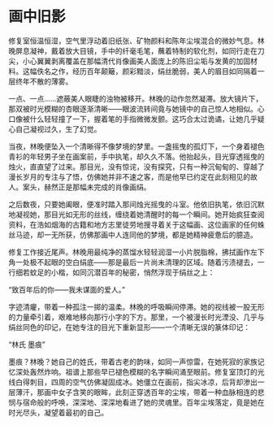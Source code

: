# 画中旧影
修复室恒温恒湿，空气里浮动着旧纸张、矿物颜料和陈年尘埃混合的微妙气息。林晚屏息凝神，戴着放大目镜，手中的纤毫毛笔，蘸着特制的软化剂，如同行走在刀尖，小心翼翼剥离覆盖在那幅清代肖像画美人面庞上的陈旧尘垢与发黄的加固材料。这幅佚名之作，经历百年颠簸，颜彩黯淡，绢丝脆弱，美人的眉目如同隔着一层终年不散的薄雾。

一点、一点……遮蔽美人眼睫的浊物被移开。林晚的动作忽然凝滞。放大镜片下，那双被时光模糊的杏眼逐渐清晰——眼波流转间竟与她镜中的自己惊人地相似。心口像被什么轻轻撞了一下，握着笔的手指微微发颤。这巧合太过诡谲，让她几乎疑心自己凝视过久，生了幻觉。

当夜，林晚便坠入一个清晰得不像梦境的梦里。一盏摇曳的孤灯下，一个身着褪色青衫的年轻男子坐在画案前，手中执笔，却久久不落。他抬起头，目光穿透摇曳的烛火，直直望了过来。那目光，没有惊诧，没有探究，只有一种沉甸甸的、穿越了漫长岁月的专注与了悟，仿佛她并非不速之客，而是他早已约定在此刻相见的故人。案头，赫然正是那幅未完成的肖像画绢。

之后数夜，只要她阖眼，便准时踏入那间烛光摇曳的斗室。他依旧执笔，依旧沉默地凝视她，那目光如无形的丝线，缠绕着她清醒时的每一个瞬间。她开始疯狂查阅资料，在浩如烟海的古籍和地方志里徒劳地搜寻着关于这幅画、这位画家的任何蛛丝马迹，却一无所获，仿佛那画中人连同他的梦境，都是她精神疲惫后的臆造。

修复工作接近尾声。林晚用最纯净的蒸馏水轻轻润湿一小片脱脂棉，拂拭画作左下角一处极不起眼的空白绢底——那是最后一片尚未清理的区域。随着污渍褪去，一行细若蚊足的小楷，如同沉潜百年的秘密，悄然浮现于绢丝之上：

“致百年后的你——我未谋面的爱人。”

字迹清癯，带着一种孤注一掷的温柔。林晚的呼吸瞬间停滞。她的视线被一股无形的力量牵引着，艰难地移向那行小字的下方。那里，一个被漫长时光湮没、几乎与绢丝同色的印记，在她专注的目光下重新显形——一个清晰无误的篆体印记：

“林氏 墨痕”

墨痕？林晚？她自己的姓氏，带着古老的韵味，如同一声惊雷，在她死寂的家族记忆深处轰然炸响。祖谱上那些早已褪色模糊的名字瞬间涌至眼前。修复室顶灯的光线白得刺目，四周的空气仿佛凝固成冰。她僵立在画前，指尖冰凉，后背却渗出一层薄汗，那画中女子含笑的眼眸，此刻正穿透百年的尘埃，带着一种血脉相连的悲悯与宿命般的呼唤，深深地、深深地看进了她的灵魂里。百年尘埃落定，竟是她在时光尽头，凝望着最初的自己。
